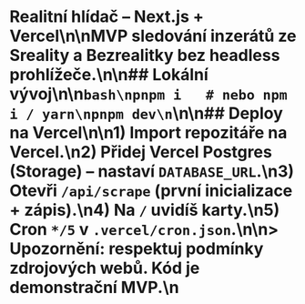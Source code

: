 # Realitní hlídač – Next.js + Vercel\n\nMVP sledování inzerátů ze Sreality a Bezrealitky bez headless prohlížeče.\n\n## Lokální vývoj\n\n```bash\npnpm i   # nebo npm i / yarn\npnpm dev\n```\n\n## Deploy na Vercel\n\n1) Import repozitáře na Vercel.\n2) Přidej **Vercel Postgres** (Storage) – nastaví `DATABASE_URL`.\n3) Otevři `/api/scrape` (první inicializace + zápis).\n4) Na `/` uvidíš karty.\n5) Cron `*/5` v `.vercel/cron.json`.\n\n> Upozornění: respektuj podmínky zdrojových webů. Kód je demonstrační MVP.\n 
